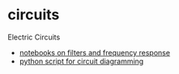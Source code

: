 # circuits

Electric Circuits 

- [notebooks on filters and frequency response](EK307_Circuits_Notebook.ipynb)
- [python script for circuit diagramming](circuits.py)